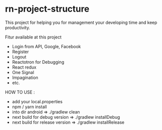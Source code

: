 # rn-project-structure
<p>
This project for helping you for management your developing time and keep productivity.
</p>

Fitur available at this project
- Login from API, Google, Facebook
- Register
- Logout
- Reactotron for Debugging
- React redux
- One Signal
- Impagination
- etc.

HOW TO USE :
- add your local.properties
- npm / yarn install
- into dir android => ./gradlew clean
- next build for debug version => ./gradlew installDebug
- next build for release version => ./gradlew installRelease
